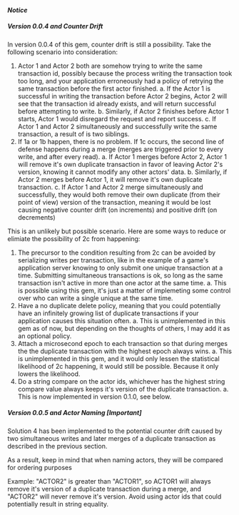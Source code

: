 #### *Notice*

##### Version 0.0.4 and Counter Drift


In version 0.0.4 of this gem, counter drift is still a possibility. Take the following scenario into consideration:

1. Actor 1 and Actor 2 both are somehow trying to write the same transaction id, possibly because the process writing the transaction took too long, and your application erroneously had a policy of retrying the same transaction before the first actor finished.
    a. If the Actor 1 is successful in writing the transaction before Actor 2 begins, Actor 2 will see that the transaction id already exists, and will return successful before attempting to write.
    b. Similarly, if Actor 2 finishes before Actor 1 starts, Actor 1 would disregard the request and report success.
    c. If Actor 1 and Actor 2 simultaneously and successfully write the same transaction, a result of is two siblings.
2. If 1a or 1b happen, there is no problem. If 1c occurs, the second line of defense happens during a merge (merges are triggered prior to every write, and after every read).
    a. If Actor 1 merges before Actor 2, Actor 1 will remove it's own duplicate transaction in favor of leaving Actor 2's version, knowing it cannot modify any other actors' data.
    b. Similarly, if Actor 2 merges before Actor 1, it will remove it's own duplicate transaction.
    c. If Actor 1 and Actor 2 merge simultaneously and successfully, they would both remove their own duplicate (from their point of view) version of the transaction, meaning it would be lost causing negative counter drift (on increments) and positive drift (on decrements)

This is an unlikely but possible scenario. Here are some ways to reduce or elimiate the possibility of 2c from happening:

1. The precursor to the condition resulting from 2c can be avoided by serializing writes per transaction, like in the example of a game's application server knowing to only submit one unique transaction at a time. Submitting simultaneous transactions is ok, so long as the same transaction isn't active in more than one actor at the same time.
    a. This is possible using this gem, it's just a matter of implemeting some control over who can write a single unique at the same time.
2. Have a no duplicate delete policy, meaning that you could potentially have an infinitely growing list of duplicate transactions if your application causes this situation often.
    a. This is unimplemented in this gem as of now, but depending on the thoughts of others, I may add it as an optional policy.
3. Attach a microsecond epoch to each transaction so that during merges the the duplicate transaction with the highest epoch always wins.
    a. This is unimplemented in this gem, and it would only lessen the statistical likelihood of 2c happening, it would still be possible. Because it only lowers the likelihood.
4. Do a string compare on the actor ids, whichever has the highest string compare value always keeps it's version of the duplicate transaction.
    a. This is now implemented in version 0.1.0, see below.

##### Version 0.0.5 and Actor Naming [***Important***]

Solution 4 has been implemented to the potential counter drift caused by two simultaneous writes and later merges of a duplicate transaction as described in the previous section.

As a result, keep in mind that when naming actors, they will be compared for ordering purposes

Example: "ACTOR2" is greater than "ACTOR1", so ACTOR1 will always remove it's version of a duplicate transaction during a merge, and "ACTOR2" will never remove it's version. Avoid using actor ids that could potentially result in string equality.